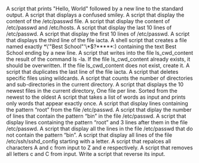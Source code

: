 A script that prints "Hello, World" followed by a new line to the standard output.
A script that displays a confused smiley.
A script that display the content of the /etc/passwd file.
A script that display the content of /etc/passwd and /etc/hosts.
A script that display the last 10 lines of /etc/passwd.
A script that display the first 10 lines of /etc/passwd.
A script that displays the third line of the file iacta.
A shell script that creates a file named exactly \*\\'"Best School"\'\\*$\?\*\*\*\*\*:) containing the text Best School ending by a new line.
A script that writes into the file ls_cwd_content the result of the command ls -la. If the file ls_cwd_content already exists, it should be overwritten. If the file ls_cwd_content does not exist, create it.
A script that duplicates the last line of the file iacta.
A script that deletes specific files using wildcards.
A script that counts the number of directories and sub-directories in the current directory.
A script that displays the 10 newest files in the current directory, One file per line. Sorted from the newest to the oldest
A script that takes a list of words as input and prints only words that appear exactly once.
A script that display lines containing the pattern “root” from the file /etc/passwd.
A script that diplay the number of lines that contain the pattern “bin” in the file /etc/passwd.
A script that display lines containing the pattern “root” and 3 lines after them in the file /etc/passwd.
A script that display all the lines in the file /etc/passwd that do not contain the pattern “bin”.
A script that display all lines of the file /etc/ssh/sshd_config starting with a letter.
A script that repalces all characters A and c from input to Z and e respectively.
A script that removes all letters c and C from input.
Write a script that reverse its input.
